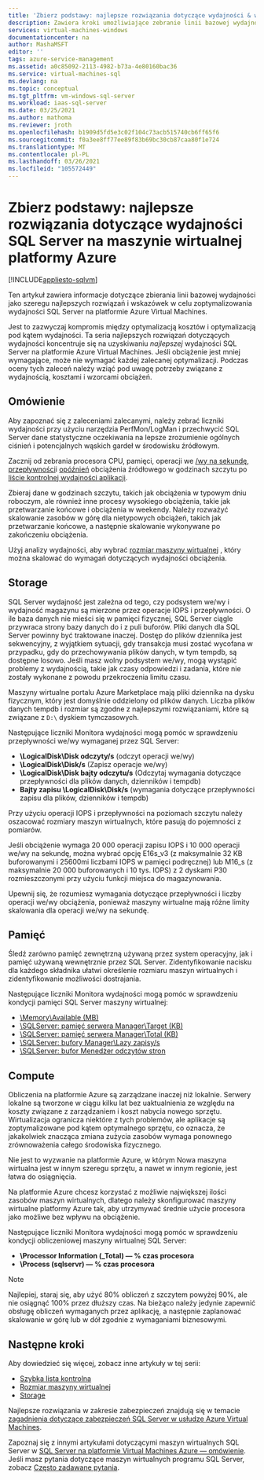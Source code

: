 ```yaml
---
title: 'Zbierz podstawy: najlepsze rozwiązania dotyczące wydajności & wytyczne'
description: Zawiera kroki umożliwiające zebranie linii bazowej wydajności jako wskazówek w celu zoptymalizowania wydajności SQL Server na maszynie wirtualnej platformy Azure.
services: virtual-machines-windows
documentationcenter: na
author: MashaMSFT
editor: ''
tags: azure-service-management
ms.assetid: a0c85092-2113-4982-b73a-4e80160bac36
ms.service: virtual-machines-sql
ms.devlang: na
ms.topic: conceptual
ms.tgt_pltfrm: vm-windows-sql-server
ms.workload: iaas-sql-server
ms.date: 03/25/2021
ms.author: mathoma
ms.reviewer: jroth
ms.openlocfilehash: b1909d5fd5e3c02f104c73acb515740cb6ff65f6
ms.sourcegitcommit: f0a3ee8ff77ee89f83b69bc30cb87caa80f1e724
ms.translationtype: MT
ms.contentlocale: pl-PL
ms.lasthandoff: 03/26/2021
ms.locfileid: "105572449"
---
```

# <a name="collect-baseline-performance-best-practices-for-sql-server-on-azure-vm"></a>Zbierz podstawy: najlepsze rozwiązania dotyczące wydajności SQL Server na maszynie wirtualnej platformy Azure
[!INCLUDE[appliesto-sqlvm](../../includes/appliesto-sqlvm.md)]

Ten artykuł zawiera informacje dotyczące zbierania linii bazowej wydajności jako szeregu najlepszych rozwiązań i wskazówek w celu zoptymalizowania wydajności SQL Server na platformie Azure Virtual Machines.

Jest to zazwyczaj kompromis między optymalizacją kosztów i optymalizacją pod kątem wydajności. Ta seria najlepszych rozwiązań dotyczących wydajności koncentruje się na uzyskiwaniu *najlepszej* wydajności SQL Server na platformie Azure Virtual Machines. Jeśli obciążenie jest mniej wymagające, może nie wymagać każdej zalecanej optymalizacji. Podczas oceny tych zaleceń należy wziąć pod uwagę potrzeby związane z wydajnością, kosztami i wzorcami obciążeń.

## <a name="overview"></a>Omówienie

Aby zapoznać się z zaleceniami zalecanymi, należy zebrać liczniki wydajności przy użyciu narzędzia PerfMon/LogMan i przechwycić SQL Server dane statystyczne oczekiwania na lepsze zrozumienie ogólnych ciśnień i potencjalnych wąskich gardeł w środowisku źródłowym. 

Zacznij od zebrania procesora CPU, pamięci, operacji we [/wy na sekundę](../../../virtual-machines/premium-storage-performance.md#iops), [przepływności](../../../virtual-machines/premium-storage-performance.md#throughput)i [opóźnień](../../../virtual-machines/premium-storage-performance.md#latency) obciążenia źródłowego w godzinach szczytu po [liście kontrolnej wydajności aplikacji](../../../virtual-machines/premium-storage-performance.md#application-performance-requirements-checklist). 

Zbieraj dane w godzinach szczytu, takich jak obciążenia w typowym dniu roboczym, ale również inne procesy wysokiego obciążenia, takie jak przetwarzanie końcowe i obciążenia w weekendy. Należy rozważyć skalowanie zasobów w górę dla nietypowych obciążeń, takich jak przetwarzanie końcowe, a następnie skalowanie wykonywane po zakończeniu obciążenia. 

Użyj analizy wydajności, aby wybrać [rozmiar maszyny wirtualnej](../../../virtual-machines/sizes-memory.md) , który można skalować do wymagań dotyczących wydajności obciążenia.


## <a name="storage"></a>Storage

SQL Server wydajność jest zależna od tego, czy podsystem we/wy i wydajność magazynu są mierzone przez operacje IOPS i przepływności. O ile baza danych nie mieści się w pamięci fizycznej, SQL Server ciągle przywraca strony bazy danych do i z puli buforów. Pliki danych dla SQL Server powinny być traktowane inaczej. Dostęp do plików dziennika jest sekwencyjny, z wyjątkiem sytuacji, gdy transakcja musi zostać wycofana w przypadku, gdy do przechowywania plików danych, w tym tempdb, są dostępne losowo. Jeśli masz wolny podsystem we/wy, mogą wystąpić problemy z wydajnością, takie jak czasy odpowiedzi i zadania, które nie zostały wykonane z powodu przekroczenia limitu czasu. 

Maszyny wirtualne portalu Azure Marketplace mają pliki dziennika na dysku fizycznym, który jest domyślnie oddzielony od plików danych. Liczba plików danych tempdb i rozmiar są zgodne z najlepszymi rozwiązaniami, które są związane z `D:\` dyskiem tymczasowych. 

Następujące liczniki Monitora wydajności mogą pomóc w sprawdzeniu przepływności we/wy wymaganej przez SQL Server: 
* **\LogicalDisk\Disk odczyty/s** (odczyt operacji we/wy)
* **\LogicalDisk\Disk/s** (Zapisz operacje we/wy) 
* **\LogicalDisk\Disk bajty odczytu/s** (Odczytaj wymagania dotyczące przepływności dla plików danych, dzienników i tempdb)
* **Bajty zapisu \LogicalDisk\Disk/s** (wymagania dotyczące przepływności zapisu dla plików, dzienników i tempdb)

Przy użyciu operacji IOPS i przepływności na poziomach szczytu należy oszacować rozmiary maszyn wirtualnych, które pasują do pojemności z pomiarów. 

Jeśli obciążenie wymaga 20 000 operacji zapisu IOPS i 10 000 operacji we/wy na sekundę, można wybrać opcję E16s_v3 (z maksymalnie 32 KB buforowanymi i 25600mi liczbami IOPS w pamięci podręcznej) lub M16_s (z maksymalnie 20 000 buforowanych i 10 tys. IOPS) z 2 dyskami P30 rozmieszczonymi przy użyciu funkcji miejsca do magazynowania. 

Upewnij się, że rozumiesz wymagania dotyczące przepływności i liczby operacji we/wy obciążenia, ponieważ maszyny wirtualne mają różne limity skalowania dla operacji we/wy na sekundę.

## <a name="memory"></a>Pamięć

Śledź zarówno pamięć zewnętrzną używaną przez system operacyjny, jak i pamięć używaną wewnętrznie przez SQL Server. Zidentyfikowanie nacisku dla każdego składnika ułatwi określenie rozmiaru maszyn wirtualnych i zidentyfikowanie możliwości dostrajania. 

Następujące liczniki Monitora wydajności mogą pomóc w sprawdzeniu kondycji pamięci SQL Server maszyny wirtualnej: 
* [\Memory\Available (MB)](/azure/monitoring/infrastructure-health/vmhealth-windows/winserver-memory-availmbytes)
* [\SQLServer: pamięć serwera Manager\Target (KB)](/sql/relational-databases/performance-monitor/sql-server-buffer-manager-object)
* [\SQLServer: pamięć serwera Manager\Total (KB)](/sql/relational-databases/performance-monitor/sql-server-buffer-manager-object)
* [\SQLServer: bufory Manager\Lazy zapisy/s](/sql/relational-databases/performance-monitor/sql-server-buffer-manager-object)
* [\SQLServer: bufor Menedżer odczytów stron](/sql/relational-databases/performance-monitor/sql-server-buffer-manager-object)

## <a name="compute"></a>Compute

Obliczenia na platformie Azure są zarządzane inaczej niż lokalnie. Serwery lokalne są tworzone w ciągu kilku lat bez uaktualnienia ze względu na koszty związane z zarządzaniem i koszt nabycia nowego sprzętu. Wirtualizacja ogranicza niektóre z tych problemów, ale aplikacje są zoptymalizowane pod kątem optymalnego sprzętu, co oznacza, że jakakolwiek znacząca zmiana zużycia zasobów wymaga ponownego zrównoważenia całego środowiska fizycznego. 

Nie jest to wyzwanie na platformie Azure, w którym Nowa maszyna wirtualna jest w innym szeregu sprzętu, a nawet w innym regionie, jest łatwa do osiągnięcia. 

Na platformie Azure chcesz korzystać z możliwie największej ilości zasobów maszyn wirtualnych, dlatego należy skonfigurować maszyny wirtualne platformy Azure tak, aby utrzymywać średnie użycie procesora jako możliwe bez wpływu na obciążenie. 

Następujące liczniki Monitora wydajności mogą pomóc w sprawdzeniu kondycji obliczeniowej maszyny wirtualnej SQL Server:
* **\Processor Information (_Total) — \% czas procesora**
* **\Process (sqlservr) — \% czas procesora**

> [!NOTE] 
> Najlepiej, staraj się, aby użyć 80% obliczeń z szczytem powyżej 90%, ale nie osiągnąć 100% przez dłuższy czas. Na bieżąco należy jedynie zapewnić obsługę obliczeń wymaganych przez aplikację, a następnie zaplanować skalowanie w górę lub w dół zgodnie z wymaganiami biznesowymi. 


## <a name="next-steps"></a>Następne kroki

Aby dowiedzieć się więcej, zobacz inne artykuły w tej serii:
- [Szybka lista kontrolna](performance-guidelines-best-practices-checklist.md)
- [Rozmiar maszyny wirtualnej](performance-guidelines-best-practices-vm-size.md)
- [Storage](performance-guidelines-best-practices-storage.md)


Najlepsze rozwiązania w zakresie zabezpieczeń znajdują się w temacie [zagadnienia dotyczące zabezpieczeń SQL Server w usłudze Azure Virtual Machines](security-considerations-best-practices.md).

Zapoznaj się z innymi artykułami dotyczącymi maszyn wirtualnych SQL Server w [SQL Server na platformie Virtual Machines Azure — omówienie](sql-server-on-azure-vm-iaas-what-is-overview.md). Jeśli masz pytania dotyczące maszyn wirtualnych programu SQL Server, zobacz [Często zadawane pytania](frequently-asked-questions-faq.md).
